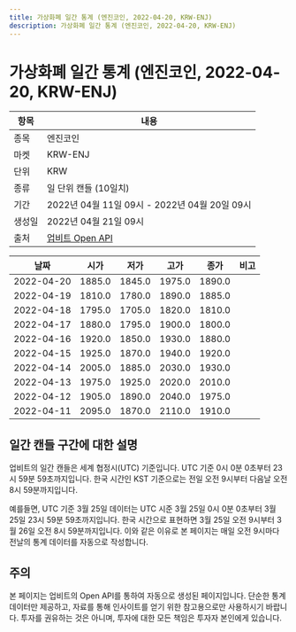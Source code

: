 ```yaml
---
title: 가상화폐 일간 통계 (엔진코인, 2022-04-20, KRW-ENJ)
description: 가상화폐 일간 통계 (엔진코인, 2022-04-20, KRW-ENJ)
---
```



가상화폐 일간 통계 (엔진코인, 2022-04-20, KRW-ENJ)
===

|항목|내용|
|--|--|
|종목|엔진코인|
|마켓|KRW-ENJ|
|단위|KRW|
|종류|일 단위 캔들 (10일치)|
|기간|2022년 04월 11일 09시 - 2022년 04월 20일 09시|
|생성일|2022년 04월 21일 09시|
|출처|[업비트 Open API](https://docs.upbit.com)|


|날짜|시가|저가|고가|종가|비고|
|--|--|--|--|--|--|
|2022-04-20|1885.0|1845.0|1975.0|1890.0|    |
|2022-04-19|1810.0|1780.0|1890.0|1885.0|    |
|2022-04-18|1795.0|1705.0|1820.0|1810.0|    |
|2022-04-17|1880.0|1795.0|1900.0|1800.0|    |
|2022-04-16|1920.0|1850.0|1930.0|1880.0|    |
|2022-04-15|1925.0|1870.0|1940.0|1920.0|    |
|2022-04-14|2005.0|1885.0|2030.0|1930.0|    |
|2022-04-13|1975.0|1925.0|2020.0|2010.0|    |
|2022-04-12|1905.0|1890.0|2040.0|1975.0|    |
|2022-04-11|2095.0|1870.0|2110.0|1910.0|    |


일간 캔들 구간에 대한 설명
---


업비트의 일간 캔들은 세계 협정시(UTC) 기준입니다. 
UTC 기준 0시 0분 0초부터 23시 59분 59초까지입니다. 
한국 시간인 KST 기준으로는 전일 오전 9시부터 다음날 오전 8시 59분까지입니다. 


예를들면, UTC 기준 3월 25일 데이터는 UTC 시준 3월 25일 0시 0분 0초부터 3월 25일 23시 59분 59초까지입니다. 
한국 시간으로 표현하면 3월 25일 오전 9시부터 3월 26일 오전 8시 59분까지입니다. 
이와 같은 이유로 본 페이지는 매일 오전 9시마다 전날의 통계 데이터를 자동으로 작성합니다. 


주의
---


본 페이지는 업비트의 Open API를 통하여 자동으로 생성된 페이지입니다. 
단순한 통계 데이터만 제공하고, 자료를 통해 인사이트를 얻기 위한 참고용으로만 사용하시기 바랍니다. 
투자를 권유하는 것은 아니며, 투자에 대한 모든 책임은 투자자 본인에게 있습니다. 
